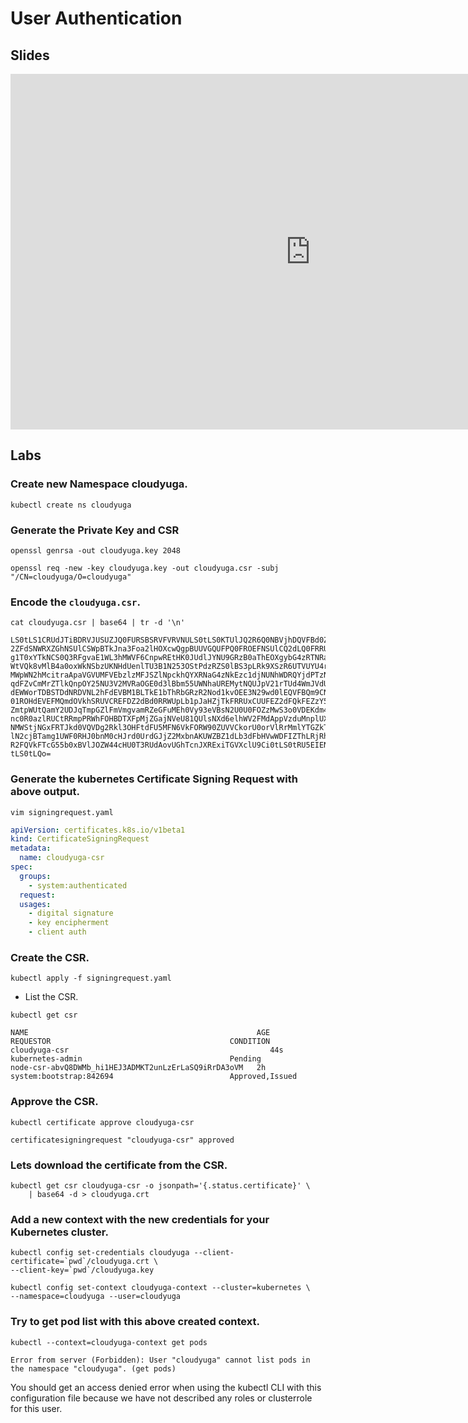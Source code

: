 # User Authentication

## Slides

<iframe src="https://docs.google.com/presentation/d/e/2PACX-1vQ7Vx9ZNTZxM-_K1HXhnpR78CEwsBSltMObYNjaRdQ1N56XZzaN7G4OPHAi02ZM65f9cMCEd3eQLg51/embed?start=false&loop=false&delayms=3000" frameborder="0" width="960" height="569" allowfullscreen="true" mozallowfullscreen="true" webkitallowfullscreen="true"></iframe>

## Labs

### Create new Namespace cloudyuga.

```command
kubectl create ns cloudyuga
```

### Generate the Private Key and CSR

```command
openssl genrsa -out cloudyuga.key 2048
```

```command
openssl req -new -key cloudyuga.key -out cloudyuga.csr -subj "/CN=cloudyuga/O=cloudyuga"
```

### Encode the `cloudyuga.csr`.

```command
cat cloudyuga.csr | base64 | tr -d '\n'
```

```
LS0tLS1CRUdJTiBDRVJUSUZJQ0FURSBSRVFVRVNULS0tLS0KTUlJQ2R6Q0NBVjhDQVFBd0ZERVNNQkFHQTFVRUF4TUpZMnh
2ZFdSNWRXZGhNSUlCSWpBTkJna3Foa2lHOXcwQgpBUUVGQUFPQ0FROEFNSUlCQ2dLQ0FRRUFtN2N5allaRHlhR1ZZcUs4R2
g1T0xYTkNCS0Q3RFgvaE1WL3hMWVF6CnpwREtHK0JUdlJYNU9GRzB0aThEOXgybG4zRTNRamFJUlR4VktZZ1hyb2xnU2VzT
WtVQk8vMlB4a0oxWkNSbzUKNHdUenlTU3B1N253OStPdzRZS0lBS3pLRk9XSzR6UTVUYU4rWjJnOHNvVDNVdEJyZmhGRzQy
MWpWN2hMcitraApaVGVUMFVEbzlzMFJSZlNpckhQYXRNaG4zNkEzc1djNUNhWDRQYjdPTzNSd3B6aGo5eFN0U2h0QTd3TlR
qdFZvCmMrZTlkQnpOY25NU3V2MVRaOGE0d3lBbm55UWNhaUREMytNQUJpV21rTUd4WmJVdUxJS1o0OFhteEFWOTkwMDAKR1
dEWWorTDBSTDdNRDVNL2hFdEVBM1BLTkE1bThRbGRzR2Nod1kvOEE3N29wd0lEQVFBQm9CNHdIQVlKS29aSQpodmNOQVFrT
01ROHdEVEFMQmdOVkhSRUVCREFDZ2dBd0RRWUpLb1pJaHZjTkFRRUxCUUFEZ2dFQkFEZzY5dGppCk9Jb1VxaUhVZS9tbFBS
ZmtpWUtQamY2UDJqTmpGZlFmVmgvamRZeGFuMEh0Vy93eVBsN2U0U0FOZzMwS3o0VDEKdm4xTmZhSGNneTBXaWpnOVE1UEx
nc0R0azlRUCtRRmpPRWhFOHBDTXFpMjZGajNVeU81QUlsNXd6elhWV2FMdAppVzduMnplUXhoS3dMSVA4T3hXWmxWWE5tQn
NMWStjNGxFRTJkd0VQVDg2Rkl3OHFtdFU5MFN6VkFORW90ZUVVCkorU0orVlRrMmlYTGZkT3dpSWMweTlLcnkraHMzSUtlQ
lN2cjBTamg1UWF0RHJ0bnM0cHJrd0UrdGJjZ2MxbnAKUWZBZ1dLb3dFbHVwWDFIZThLRjRhbzEzc0h0ZStvV3pxNC82ZHo1
R2FQVkFTcG55b0xBVlJOZW44cHU0T3RUdAovUGhTcnJXRExiTGVXclU9Ci0tLS0tRU5EIENFUlRJRklDQVRFIFJFUVVFU1Q
tLS0tLQo=
```

### Generate the kubernetes Certificate Signing Request with above output.

```command
vim signingrequest.yaml
```

```yaml
apiVersion: certificates.k8s.io/v1beta1
kind: CertificateSigningRequest
metadata:
  name: cloudyuga-csr
spec:
  groups:
    - system:authenticated
  request:
  usages:
    - digital signature
    - key encipherment
    - client auth
```

### Create the CSR.

```command
kubectl apply -f signingrequest.yaml
```

- List the CSR.

```command
kubectl get csr
```

```
NAME                                                   AGE       REQUESTOR                                        CONDITION
cloudyuga-csr                                             44s       kubernetes-admin                                 Pending
node-csr-abvQ8DWMb_hi1HEJ3ADMKT2unLzErLaSQ9iRrDA3oVM   2h        system:bootstrap:842694                          Approved,Issued
```

### Approve the CSR.

```command
kubectl certificate approve cloudyuga-csr
```

```
certificatesigningrequest "cloudyuga-csr" approved
```

### Lets download the certificate from the CSR.

```command
kubectl get csr cloudyuga-csr -o jsonpath='{.status.certificate}' \
    | base64 -d > cloudyuga.crt
```

### Add a new context with the new credentials for your Kubernetes cluster.

```command
kubectl config set-credentials cloudyuga --client-certificate=`pwd`/cloudyuga.crt \
--client-key=`pwd`/cloudyuga.key
```

```command
kubectl config set-context cloudyuga-context --cluster=kubernetes \
--namespace=cloudyuga --user=cloudyuga
```

### Try to get pod list with this above created context.

```command
kubectl --context=cloudyuga-context get pods
```

```
Error from server (Forbidden): User "cloudyuga" cannot list pods in the namespace "cloudyuga". (get pods)
```

You should get an access denied error when using the kubectl CLI with this configuration file because we have not described any roles or clusterrole for this user.
